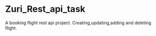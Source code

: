 # Zuri_Rest_api_task
A booking flight rest api project. Creating,updating,adding and deleting flight.
